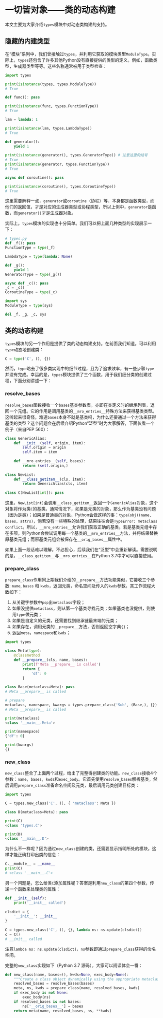 # 一切皆对象——类的动态构建

本文主要为大家介绍`types`模块中对动态类构建的支持。

## 隐藏的内建类型

在“模块”系列中，我们曾接触过`types`，并利用它获取的模块类型`ModuleType`。实际上，`types`还包含了许多其他Python没有直接提供的类型的定义，例如，函数类型，生成器类型等等。这些名称通常被用于类型检查：

```python
import types

print(isinstance(types, types.ModuleType))
# True

def func(): pass

print(isinstance(func, types.FunctionType))
# True

lam = lambda: 1

print(isinstance(lam, types.LambdaType))
# True

def generator():
    yield 1
    
print(isinstance(generator(), types.GeneratorType)) # 注意这里的括号
# True
print(isinstance(generator, types.FunctionType))
# True

async def coroutine(): pass

print(isinstance(coroutine(), types.CoroutineType))
# True
```

这里需要解释一点，`generator`或`coroutine`（协程）等，本身都是函数类型，而他们的返回值，才是对应的生成器类型或协程类型，所以上例中，`generator`是函数，而`generator()`才是生成器对象。

实际上，`types`模块的实现也十分简单。我们可以把上面几种类型的实现展示一下：

```python
# types.py
def _f(): pass
FunctionType = type(_f)

LambdaType = type(lambda: None)

def _g():
    yield 1
GeneratorType = type(_g())

async def _c(): pass
_c = _c()
CoroutineType = type(_c)

import sys
ModuleType = type(sys)

del _f, _g, _c, sys
```

## 类的动态构建

`types`模块的另一个作用是提供了类的动态构建支持。在前面我们知道，可以利用`type`动态地创建类：

```python
C = type('C', (), {})
```

然而，`type`略去了很多类实现中的细节过程，且为了追求效率，有一些步骤`type`并没有完成。幸运的是，`types`模块提供了三个函数，用于我们细分类的创建过程，下面分别讲述一下：

### resolve_bases

`resolve_bases`函数接收一个`bases`基类参数表，亦即在类定义时的继承列表，返回一个元组。它的作用是调用基类的`__mro_entries__`特殊方法来获得基类类型。这听起来很奇怪，难道`bases`本身不就是基类吗，为什么还要通过一个方法来获得基类的类型？这个问题会在后续介绍Python“泛型”时为大家解答，下面仅看一个例子（来自PEP 560）：

```python
class GenericAlias:
    def __init__(self, origin, item):
        self.origin = origin
        self.item = item
        
    def __mro_entries__(self, bases):
        return (self.origin,)
    
class NewList:
    def __class_getitem__(cls, item):
        return GenericAlias(cls, item)
    
class C(NewList[int]): pass
```

这里，`NewList[int]`会调用`__class_getitem__`返回一个`GenericAlias`对象，这个对象将作为类`C`的基类。通常情况下，如果是元类的对象，那么作为基类没有问题（因为是类）；如果是普通类的对象，Python会做这样的事：`type(obj)(name, bases, attrs)`，倘若没有一些特殊的处理，结果往往会是`TypeError: metaclass conflict`。所以，`__mro_entries__`允许我们获取正确的基类。若是基类元组中存在多项，则Python会尝试调用每一个基类的`__mro_entries__`方法，并将结果替换原基类元组；而原基类元组会被保存在`__orig_bases__`属性中。

如果上面一段话难以理解，不必担心，后续我们在“泛型”中会重新解读。需要说明的是，`__class_getitem__`与`__mro_entries__`在Python 3.7中才可以直接使用。

### prepare_class

`prepare_class`作用同上期我们介绍的`__prepare__`方法功能类似，它接收三个参数: `name`, `bases` 和 `kwds`，返回元类，命名空间及传入的`kwds`参数。其工作流程大致如下：

1. 从关键字参数中`pop`出`metaclass`字段；
2. 如果没提供`metaclass`，则从第一个基类寻找元类；如果基类也没提供，则使用`type`做元类；
3. 如果是自定义的元类，还需要找到继承链最末端的元类；
4. 如果存在，调用元类的`__prepare__`方法，否则返回空字典`{}`；
5. 返回`meta`，`namespace`和`kwds`；

```python
import types

class Meta(type):
    @classmethod
    def __prepare__(cls, name, bases):
        print(f'Meta __prepare__ is called')
        return {
            'df': 0
        }
    
class Base(metaclass=Meta): pass
# Meta __prepare__ is called

# prepare
metaclass, namespace, kwargs = types.prepare_class('Sub', (Base,), {})
# Meta __prepare__ is called

print(metaclass)
<class '__main__.Meta'>

print(namespace)
{'df': 0}

print(kwargs)
{}
```

### new_class

`new_class`整合了上面两个过程，给出了完整得创建类的功能。`new_class`接收4个参数：`name`，`bases`，`kwds`和`exec_body`。它首先使用`resolve_bases`解析基类，然后调用`prepare_class`准备命名空间及元类，最后调用元类创建目标类：

```python
import types

C = types.new_class('C', (), { 'metaclass': Meta })

class D(metaclass=Meta): pass

print(C)
<class 'types.C'>

print(D)
<class '__main__.D'>
```

为什么不一样呢？因为通过`new_class`创建的类，还需要显示指明所处的模块，这样才能正确打印出类的信息：

```python
C.__module__ = __name__
print(C)
# <class '__main__.C'>
```

另一个问题是，怎么给类`C`添加属性呢？答案是利用`new_class`的第四个参数，传递一个函数来处理类的属性：

```python
def __init__(self):
    print('__init__ called')
    
clsdict = {
    '__init__': __init__
}
    
C = types.new_class('C', (), {}, lambda ns: ns.update(clsdict))
c = C()
# __init__ called
```

注意`lambda ns: ns.update(clsdict)`，`ns`参数即通过`prepare_class`获得的命名空间。

完整的`new_class`实现如下（Python 3.7 源码），大家可以阅读体会一番：

```python
def new_class(name, bases=(), kwds=None, exec_body=None):
    """Create a class object dynamically using the appropriate metaclass."""
    resolved_bases = resolve_bases(bases)
    meta, ns, kwds = prepare_class(name, resolved_bases, kwds)
    if exec_body is not None:
        exec_body(ns)
    if resolved_bases is not bases:
        ns['__orig_bases__'] = bases
    return meta(name, resolved_bases, ns, **kwds)
```

